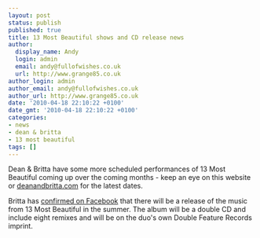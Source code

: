 ```yaml
---
layout: post
status: publish
published: true
title: 13 Most Beautiful shows and CD release news
author:
  display_name: Andy
  login: admin
  email: andy@fullofwishes.co.uk
  url: http://www.grange85.co.uk
author_login: admin
author_email: andy@fullofwishes.co.uk
author_url: http://www.grange85.co.uk
date: '2010-04-18 22:10:22 +0100'
date_gmt: '2010-04-18 22:10:22 +0100'
categories:
- news
- dean & britta
- 13 most beautiful
tags: []
---
```

<p>Dean & Britta have some more scheduled performances of 13 Most Beautiful coming up over the coming months - <span class="removed_link" title="https://www.fullofwishes.co.uk/database/upcoming/dean_and_britta/">keep an eye on this website</span> or <a href="http://www.deanandbritta.com/blog/?page_id=218/">deanandbritta.com</a> for the latest dates.</p>
<p>Britta has <a href="http://www.facebook.com/photo.php?pid=4505176&id=8289570799&comments&ref=mf">confirmed on Facebook</a> that there will be a release of the music from 13 Most Beautiful in the summer. The album will be a double CD and include eight remixes and will be on the duo's own Double Feature Records imprint.</p>
